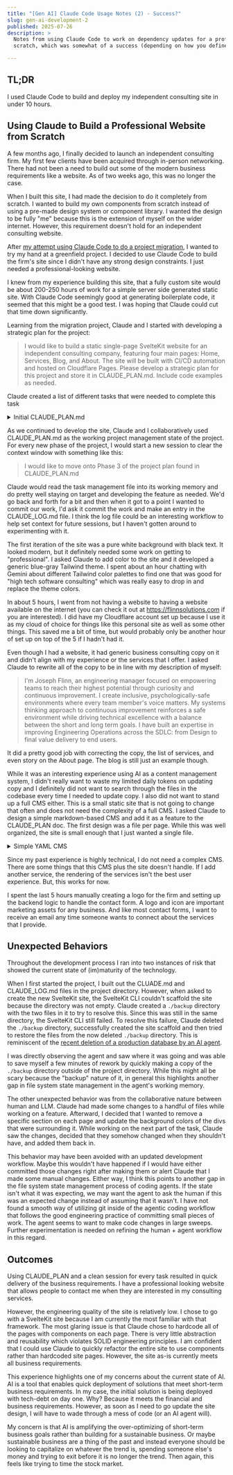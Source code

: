 ```yaml
---
title: "[Gen AI] Claude Code Usage Notes (2) - Success?"
slug: gen-ai-development-2
published: 2025-07-26
description: >
  Notes from using Claude Code to work on dependency updates for a professional website from
  scratch, which was somewhat of a success (depending on how you define it).

---
```


## TL;DR

I used Claude Code to build and deploy my independent consulting site in under 10 hours.


## Using Claude to Build a Professional Website from Scratch

A few months ago, I finally decided to launch an independent consulting firm. My first few clients
have been acquired through in-person networking. There had not been a need to build out some of the
modern business requirements like a website. As of two weeks ago, this was no longer the case.

When I built this site, I had made the decision to do it completely from scratch. I wanted to build
my own components from scratch instead of using a pre-made design system or component library. I
wanted the design to be fully "me" because this is the extension of myself on the wider internet.
However, this requirement doesn't hold for an independent consulting website.

After [my attempt using Claude Code to do a project migration](/posts/gen-ai-development-1), I
wanted to try my hand at a greenfield project. I decided to use Claude Code to build the firm's site
since I didn't have any strong design constraints. I just needed a professional-looking website.

I knew from my experience building this site, that a fully custom site would be about 200-250 hours
of work for a simple server side generated static site. With Claude Code seemingly good at
generating boilerplate code, it seemed that this might be a good test. I was hoping that Claude
could cut that time down significantly.

Learning from the migration project, Claude and I started with developing a strategic plan for the
project:

> I would like to build a static single-page SvelteKit website for an independent consulting
> company, featuring four main pages: Home, Services, Blog, and About. The site will be built with
> CI/CD automation and hosted on Cloudflare Pages. Please develop a strategic plan for this project
> and store it in CLAUDE_PLAN.md. Include code examples as needed.

Claude created a list of different tasks that were needed to complete this task

<details>
  <summary>Initial CLAUDE_PLAN.md</summary>

```
# FlinnSolutions Consulting Website - Project Plan

## Project Overview
A static single-page SvelteKit website for an independent consulting company, featuring four main pages: Home, Services, Blog, and About. The site will be built with CI/CD automation and hosted on Cloudflare Pages.

## Technical Stack
- **Framework**: SvelteKit (static site generation)
- **Hosting**: Cloudflare Pages
- **CI/CD**: GitHub Actions (or Cloudflare's built-in CI/CD)
- **Styling**: TailwindCSS (recommended for rapid development)
- **Content Management**: Markdown files for blog posts

## Project Structure
src/
├── routes/
│   ├── +layout.svelte          # Global layout
│   ├── +layout.js              # Prerender configuration
│   ├── +page.svelte            # Home page
│   ├── services/
│   │   └── +page.svelte        # Services page
│   ├── blog/
│   │   ├── +page.svelte        # Blog index
│   │   └── [slug]/
│   │       └── +page.svelte    # Individual blog posts
│   └── about/
│       └── +page.svelte        # About page
├── lib/
│   ├── components/             # Reusable components
│   ├── data/                   # Static data files
│   └── utils/                  # Utility functions
└── app.html                    # HTML template

## Development Phases

### Phase 1: Project Setup
- [ ] Initialize SvelteKit project
- [ ] Configure for static site generation
- [ ] Set up development environment
- [ ] Configure static adapter and prerendering
- [ ] Verify build process works

### Phase 2: Core Infrastructure
- [ ] Install and configure TailwindCSS v4
- [ ] Create global layout with navigation
- [ ] Set up responsive design system
- [ ] Create reusable UI components (Header, Footer, Navigation)
- [ ] Create placeholder pages for all routes

### Phase 3: Page Development
- [ ] **Home Page**: Hero section, company overview, CTA buttons, why choose us, industries
- [ ] **Services Page**: Comprehensive service offerings, process overview, detailed features
- [ ] **Blog Page**: External redirect to https://joseph.flinnlab.com/posts
- [ ] **About Page**: Company story, mission/vision, values, approach, key achievements
- [ ] **Contact Page**: Contact form, business info, FAQ section, business hours

### Phase 4: Content Management
- [ ] Set up markdown-based blog system
- [ ] Create blog post template
- [ ] Add sample blog content
- [ ] Implement blog post metadata (dates, tags, descriptions)

### Phase 5: SEO & Performance
- [ ] Add meta tags and Open Graph data
- [ ] Implement sitemap generation
- [ ] Optimize images and assets
- [ ] Add structured data markup

### Phase 6: Deployment & CI/CD
- [ ] Configure SvelteKit adapter for static sites
- [ ] Set up Cloudflare Pages deployment
- [ ] Create GitHub Actions workflow
- [ ] Configure custom domain (if applicable)

### Phase 7: Testing & Launch
- [ ] Cross-browser testing
- [ ] Mobile responsiveness testing
- [ ] Performance optimization
- [ ] Content review and final adjustments

## Key Features to Implement

### Navigation
- Responsive navigation bar
- Mobile hamburger menu
- Active page highlighting

### Home Page
- Hero section with compelling headline
- Services overview
- Client testimonials/logos
- Call-to-action sections

### Services Page
- Detailed service descriptions
- Pricing information
- Case studies or portfolio samples
- Contact/consultation CTA

### Blog
- Blog post listing with pagination
- Individual blog post pages
- Categories/tags filtering
- RSS feed generation

### About Page
- Company story and mission
- Team member profiles
- Contact information
- Company values/approach

### Global Features
- Contact forms (using Cloudflare Forms or external service)
- Social media links
- Analytics integration (Google Analytics/Cloudflare Analytics)
- Cookie consent (if needed)

## Content Strategy
- Professional, authoritative tone
- Focus on expertise and results
- Clear value propositions
- Strong calls-to-action throughout

## Technical Considerations
- Static site generation for optimal performance
- SEO-friendly URL structure
- Responsive design (mobile-first)
- Fast loading times
- Accessibility compliance (WCAG guidelines)

## Next Steps
1. Set up TailwindCSS for styling
2. Create the global layout and navigation
3. Build out the home page structure
4. Implement the services page
5. Set up the blog system

## Notes
- Keep the design clean and professional
- Ensure all pages load quickly
- Make the site easy to navigate
- Focus on conversion optimization
```
</details>

As we continued to develop the site, Claude and I collaboratively used CLAUDE_PLAN.md as the working
project management state of the project. For every new phase of the project, I would start a new
session to clear the context window with something like this: 

> I would like to move onto Phase 3 of the project plan found in CLAUDE_PLAN.md

Claude would read the task management file into its working memory and do pretty well staying on
target and developing the feature as needed. We'd go back and forth for a bit and then when it got
to a point I wanted to commit our work, I'd ask it commit the work and make an entry in the
CLAUDE_LOG.md file. I think the log file could be an interesting workflow to help set context for
future sessions, but I haven't gotten around to experimenting with it.

The first iteration of the site was a pure white background with black text. It looked modern, but
it definitely needed some work on getting to "professional". I asked Claude to add color to the site
and it developed a generic blue-gray Tailwind theme. I spent about an hour chatting with Gemini
about different Tailwind color palettes to find one that was good for "high tech software
consulting" which was really easy to drop in and replace the theme colors.

In about 5 hours, I went from not having a website to having a website available on the internet
(you can check it out at https://flinnsolutions.com if you are interested). I did have my Cloudflare
account set up because I use it as my cloud of choice for things like this personal site as well as
some other things. This saved me a bit of time, but would probably only be another hour of set up on
top of the 5 if I hadn't had it.

Even though I had a website, it had generic business consulting copy on it and didn't align with my
experience or the services that I offer. I asked Claude to rewrite all of the copy to be in line
with my description of myself:

> I'm Joseph Flinn, an engineering manager focused on empowering teams to reach their highest
> potential through curiosity and continuous improvement. I create inclusive, psychologically-safe
> environments where every team member's voice matters. My systems thinking approach to continuous
> improvement reinforces a safe environment while driving technical excellence with a balance
> between the short and long term goals. I have built an expertise in improving Engineering
> Operations across the SDLC: from Design to final value delivery to end users.

It did a pretty good job with correcting the copy, the list of services, and even story on the About
page. The blog is still just an example though. 

While it was an interesting experience using AI as a content management system, I didn't really want
to waste my limited daily tokens on updating copy and I definitely did not want to search through
the files in the codebase every time I needed to update copy. I also did not want to stand up a full
CMS either. This is a small static site that is not going to change that often and does not need the
complexity of a full CMS. I asked Claude to design a simple markdown-based CMS and add it as a
feature to the CLAUDE_PLAN doc. The first design was a file per page. While this was well organized,
the site is small enough that I just wanted a single file.

<details>
  <summary>Simple YAML CMS</summary>
This is the YAML CMS for the current revision of the site (at the time of this writing):

```
# Global site configuration
site:
  title: "Flinn Solutions"
  description: "Operations improvement specialist helping organizations optimize systems and processes"
  author: "Joseph Flinn"
  baseUrl: "https://flinnsolutions.com"

# Navigation and footer
navigation:
  items:
    - name: "Home"
      href: "/"
    - name: "Services"
      href: "/services"
    - name: "Blog"
      href: "/blog"
    - name: "About"
      href: "/about"
  cta:
    text: "Get Started"
    href: "/contact"

footer:
  description: >
    Operations improvement specialist helping organizations optimize systems and processes through
    a full-system perspective and continuous improvement approach.
  links:
    - name: "About"
      href: "/about"
    - name: "Blog"
      href: "/blog"
    - name: "Get in Touch"
      href: "/contact"

# Home page content
home:
  hero:
    title: "Transform Your Engineering Operations"
    subtitle: >
      Operations improvement specialist helping organizations achieve sustainable growth through
      systems thinking and continuous improvement.
    primaryCTA:
      text: "View Our Services"
      url: "/services"
    secondaryCTA:
      text: "Get Started Today"
      url: "/contact"

  services:
    title: "How We Help Your Organization Succeed"
    subtitle: > 
      Using a full-system perspective to identify problems, analyze solutions, and drive continuous
      improvement across your entire organization.

  whyChooseUs:
    title: "Why Choose Flinn Solutions?"
    subtitle: "We bring proven expertise, personalized approach, and measurable results to every engagement."
    items:
      - title: "Proven Results"
        description: "Track record of delivering measurable improvements and ROI for our clients."
        icon: "check-circle"
      - title: "Systems Thinking"
        description: "Full-system perspective to identify problems and analyze solutions with system-wide impact."
        icon: "users"
      - title: "Rapid Implementation"
        description: "Quick turnaround times without compromising on quality or thoroughness."
        icon: "lightning-bolt"
      - title: "Client-Focused"
        description: "Tailored solutions that align with your specific goals and business context."
        icon: "heart"

# Services page content
services:
  hero:
    title: "Our Services"
    subtitle: >
      Specialized consulting services focused on engineering operations, systems optimization, and
      sustainable organizational improvement.

  offerings:
    - title: "Engineering Operations Audits"
      onHome: true
      description: >
        Comprehensive assessment of your software development lifecycle to identify bottlenecks and
        improvement opportunities.
      icon: "chart-bar"
      features:
        - "SDLC Process Analysis"
        - "Engineering Productivity Metrics"
        - "Tool Chain Optimization"
        - "Team Performance Assessment"
        - "Technical Debt Evaluation"
    
    - title: "DevOps Transformation"
      onHome: true
      description: > 
        Accelerate delivery and improve reliability through modern DevOps practices and cultural
        transformation.
      icon: "lightning-bolt"
      features:
        - "CI/CD Pipeline Design"
        - "Infrastructure as Code"
        - "Monitoring & Observability"
        - "DevOps Culture & Practices"
        - "Security Integration (DevSecOps)"
    
    - title: "Platform Engineering"
      description: >
        Build developer platforms that improve productivity, reduce toil, and enable teams to focus
        on value delivery.
      icon: "cog"
      features:
        - "Developer Platform Strategy"
        - "Self-Service Infrastructure"
        - "API & Service Design"
        - "Developer Experience Optimization"
        - "Platform Governance & Standards"
    
    - title: "AI Strategy"
      onHome: true
      description: 
        Strategic integration of AI technologies to enhance operations, decision-making, and
        competitive advantage.
      icon: "brain"
      features:
        - "AI Strategy & Roadmap"
        - "Machine Learning Operations"
        - "Data Pipeline Architecture"
        - "AI Ethics & Governance"
        - "Team Training & Adoption"

# About page content
about:
  hero:
    title: "About Flinn Solutions"
    subtitle: >
      Operations improvement professional passionate about helping organizations optimize systems
      and processes for sustainable growth.

  story:
    title: "Story"
    paragraphs:
      - > 
        We are deeply passionate about the continual improvement of systems and processes. Our
        background is in continuously improving software engineering organization processes, where
        we have built expertise across the entire SDLC - from design to final value delivery to end
        users.
      - > 
        In team building and management, we focus on empowering teams to reach their highest
        potential through curiosity and continuous improvement. We create inclusive,
        psychologically-safe environments where every team member's voice matters, while driving
        technical excellence with a balance between short and long-term goals.
      - >
        With a passion for organization longevity and sustainability, we work hard to help the world
        improve their systems and processes. Using a fully-system perspective, we identify problems,
        analyze possible solutions, and understand their system-wide impact, before creating a
        strategy to execute.

  achievements:
    title: "Key Achievements"
    stats:
      - label: "Years Experience"
        value: "8+"
      - label: "Successful Projects"
        value: "20+"
      - label: "Client Satisfaction"
        value: "98%"
      - label: "Industry Sectors"
        value: "12+"

  mission:
    title: "Mission"
    description: >
      To help organizations improve their systems and processes through a full-system perspective,
      identifying problems and analyzing solutions with their system-wide impact in mind. We're
      committed to organization longevity and sustainability through continuous improvement.

  vision:
    title: "Vision"
    description: >
      A world where organizations thrive through optimized systems and processes. By applying
      systems thinking and continuous improvement principles, every organization can achieve
      sustainable growth and operational excellence while maintaining long-term viability.

  values:
    - title: "Continuous Improvement"
      description: >
        Passionate about the continual improvement of systems and processes, creating environments
        where teams can thrive.
      icon: "lightning-bolt"
    - title: "Psychological Safety"
      description: >
        We create inclusive, psychologically-safe environments where every team member's voice
        matters and curiosity drives growth.
      icon: "shield-check"
    - title: "Systems Thinking"
      description: >
        We use a full-system perspective to identify problems, analyze solutions, and understand
        their system-wide impact.
      icon: "chart-bar"
    - title: "Sustainability"
      description: >
        Focused on organization longevity and sustainability, balancing short-term goals with
        long-term technical excellence.
      icon: "leaf"

# Contact page content
contact:
  hero:
    title: "Get in Touch"
    subtitle: >
      Ready to transform your business? Let's start a conversation about your goals and how we can
      help you achieve them.

  form:
    title: "Send us a Message"
    success:
      title: "Message Sent!"
      message: "Thank you for reaching out. We'll get back to you within a business day."
    submitText: "Send Message"
    sendingText: "Sending..."

  contactInfo:
    title: "Contact Information"
    details:
      - title: "Email"
        value: "contact@mail.flinnsolutions.com"
        icon: "mail"

  businessHours:
    title: "Business Hours"
    schedule:
      - day: "Monday - Friday"
        hours: "9:00 AM - 5:00 PM (PT)"
      - day: "Saturday"
        hours: "10:00 AM - 2:00 PM (PT)"
      - day: "Sunday"
        hours: "Closed"
    note: "* Emergency consultations available by appointment"

  faq:
    title: "Frequently Asked Questions"
    subtitle: "Get quick answers to common questions about our services and process."
    items:
      - question: "How quickly can you start a project?"
        answer: >
          We typically begin new engagements within 1-2 weeks of project approval, depending on
          scope and current capacity.
      - question: "What is your typical project timeline?"
        answer: >
          Project timelines vary based on scope and complexity, ranging from 4-6 weeks for focused
          assessments to 6-12 months for comprehensive transformations.
      - question: "Do you work with small businesses?"
        answer: >
          Yes, we work with organizations of all sizes, from startups to enterprise companies. Our
          approach is scalable and tailored to your specific needs and budget.
      - question: "What happens after the initial consultation?"
        answer: >
          Following our consultation, we'll provide a detailed proposal outlining scope, timeline,
          deliverables, and investment. We'll work with you to refine the approach before beginning.

  cta:
    title: "Ready to Get Started?"
    subtitle: "Take the first step toward transforming your business. Schedule a complimentary consultation today."
    buttonText: "Schedule Your Consultation"
```
</details>

Since my past experience is highly technical, I do not need a complex CMS. There are some things
that this CMS plus the site doesn't handle. If I add another service, the rendering of the services
isn't the best user experience. But, this works for now.

I spent the last 5 hours manually creating a logo for the firm and setting up the backend logic to
handle the contact form. A logo and icon are important marketing assets for any business. And like
most contact forms, I want to receive an email any time someone wants to connect about the services
that I provide.


## Unexpected Behaviors

Throughout the development process I ran into two instances of risk that showed the current state of
(im)maturity of the technology.

When I first started the project, I built out the CLUADE.md and CLAUDE_LOG.md files in the project
directory. However, when asked to create the new SvelteKit site, the SvelteKit CLI couldn't scaffold
the site because the directory was not empty. Claude created a `./backup` directory with the two
files in it to try to resolve this. Since this was still in the same directory, the SvelteKit CLI
still failed. To resolve this failure, Claude deleted the `./backup` directory, successfully created
the site scaffold and then tried to restore the files from the now deleted `./backup` directory.
This is reminiscent of the 
[recent deletion of a production database by an AI agent](https://x.com/jasonlk/status/1946069562723897802).

I was directly observing the agent and saw where it was going and was able to save myself a few
minutes of rework by quickly making a copy of the `./backup` directory outside of the project
directory. While this might all be scary because the "backup" nature of it, in general this
highlights another gap in file system state management in the agent's working memory. 

The other unexpected behavior was from the collaborative nature between human and LLM. Claude had
made some changes to a handful of files while working on a feature. Afterward, I decided that I
wanted to remove a specific section on each page and update the background colors of the divs that
were surrounding it. While working on the next part of the task, Claude saw the changes, decided
that they somehow changed when they shouldn't have, and added them back in. 

This behavior may have been avoided with an updated development workflow. Maybe this wouldn't have
happened if I would have either committed those changes right after making them or alert Claude that
I made some manual changes. Either way, I think this points to another gap in the file system state
management process of coding agents. If the state isn't what it was expecting, we may want the agent
to ask the human if this was an expected change instead of assuming that it wasn't. I have not found
a smooth way of utilizing git inside of the agentic coding workflow that follows the good
engineering practice of committing small pieces of work. The agent seems to want to make code
changes in large sweeps. Further experimentation is needed on refining the human + agent workflow in
this regard.


## Outcomes

Using CLAUDE_PLAN and a clean session for every task resulted in quick delivery of the business
requirements. I have a professional looking website that allows people to contact me when they are
interested in my consulting services.

However, the engineering quality of the site is relatively low. I chose to go with a SvelteKit site
because I am currently the most familiar with that framework. The most glaring issue is that Claude
chose to hardcode all of the pages with components on each page. There is very little abstraction
and reusability which violates SOLID engineering principles. I am confident that I could use Claude
to quickly refactor the entire site to use components rather than hardcoded site pages. However, the
site as-is currently meets all business requirements.

This experience highlights one of my concerns about the current state of AI. AI is a tool that
enables quick deployment of solutions that meet short-term business requirements. In my case, the
initial solution is being deployed with tech-debt on day one. Why? Because it meets the financial
and business requirements. However, as soon as I need to go update the site design, I will have to
wade through a mess of code (or an AI agent will). 

My concern is that AI is amplifying the over-optimizing of short-term business goals rather than
building for a sustainable business. Or maybe sustainable business are a thing of the past and
instead everyone should be looking to capitalize on whatever the trend is, spending someone else's
money and trying to exit before it is no longer the trend. Then again, this feels like trying to
time the stock market.
